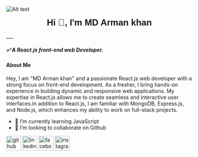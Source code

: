 ![Alt text](https://i.imgur.com/n7e5IiG.png)

<p align="center">
  <span style="font-family: sans-serif; font-size: 24px; font-weight: bold;">
    Hi 👋, I'm MD Arman khan
  </span>
</p>
___

##### ✅ A React.js front-end web Developer.

#### About Me
Hey, I am "MD Arman khan" and a passionate React.js web developer with a strong focus on front-end development. As a fresher, I bring hands-on experience in building dynamic and responsive web applications. My expertise in React.js allows me to create seamless and interactive user interfaces.In addition to React.js, I am familiar with MongoDB, Express.js, and Node.js, which enhances my ability to work on full-stack projects.



- 🌱 I’m currently learning JavaScript 
- 👯 I’m looking to collaborate on Github 


[<img src='https://cdn.jsdelivr.net/npm/simple-icons@3.0.1/icons/github.svg' alt='github' height='40'>](https://github.com/mdarmankhan6252)  [<img src='https://cdn.jsdelivr.net/npm/simple-icons@3.0.1/icons/linkedin.svg' alt='linkedin' height='40'>](https://www.linkedin.com/in/mdarmankhan6252/)  [<img src='https://cdn.jsdelivr.net/npm/simple-icons@3.0.1/icons/facebook.svg' alt='facebook' height='40'>](https://www.facebook.com/https://www.facebook.com/profile.php?id=100021868964533)  [<img src='https://cdn.jsdelivr.net/npm/simple-icons@3.0.1/icons/instagram.svg' alt='instagram' height='40'>](https://www.instagram.com/mdarmankhan6252/)  


